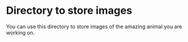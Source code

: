 # Directory to store images

You can use this directory to store images of the
amazing animal you are working on.

